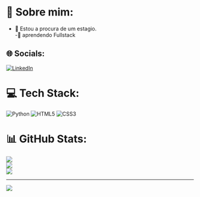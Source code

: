 # 💫 Sobre mim:
- 🔭 Estou a procura de um estagio.<br> -🌱 aprendendo Fullstack


## 🌐 Socials:
[![LinkedIn](https://img.shields.io/badge/LinkedIn-%230077B5.svg?logo=linkedin&logoColor=white)](https://www.linkedin.com/in/vinicius-sousa-de-almeida-a7b408264/) 

# 💻 Tech Stack:
![Python](https://img.shields.io/badge/python-3670A0?style=for-the-badge&logo=python&logoColor=ffdd54) ![HTML5](https://img.shields.io/badge/html5-%23E34F26.svg?style=for-the-badge&logo=html5&logoColor=white) ![CSS3](https://img.shields.io/badge/css3-%231572B6.svg?style=for-the-badge&logo=css3&logoColor=white)
# 📊 GitHub Stats:
![](https://github-readme-stats.vercel.app/api?username=ViniciusAmd&theme=nord&hide_border=false&include_all_commits=false&count_private=false)<br/>
![](https://github-readme-streak-stats.herokuapp.com/?user=ViniciusAmd&theme=nord&hide_border=false)<br/>
![](https://github-readme-stats.vercel.app/api/top-langs/?username=ViniciusAmd&theme=nord&hide_border=false&include_all_commits=false&count_private=false&layout=compact)

---
[![](https://visitcount.itsvg.in/api?id=ViniciusAmd&icon=0&color=0)](https://visitcount.itsvg.in)

<!-- Proudly created with GPRM ( https://gprm.itsvg.in ) -->
